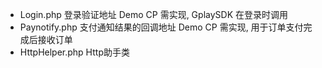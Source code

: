 
- Login.php 登录验证地址 Demo 
    CP 需实现, GplaySDK 在登录时调用
- Paynotify.php 支付通知结果的回调地址 Demo
    CP 需实现, 用于订单支付完成后接收订单
- HttpHelper.php Http助手类